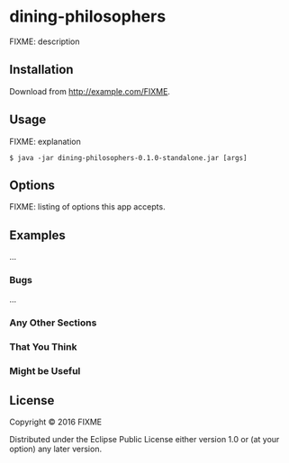 # dining-philosophers

FIXME: description

## Installation

Download from http://example.com/FIXME.

## Usage

FIXME: explanation

    $ java -jar dining-philosophers-0.1.0-standalone.jar [args]

## Options

FIXME: listing of options this app accepts.

## Examples

...

### Bugs

...

### Any Other Sections
### That You Think
### Might be Useful

## License

Copyright © 2016 FIXME

Distributed under the Eclipse Public License either version 1.0 or (at
your option) any later version.
